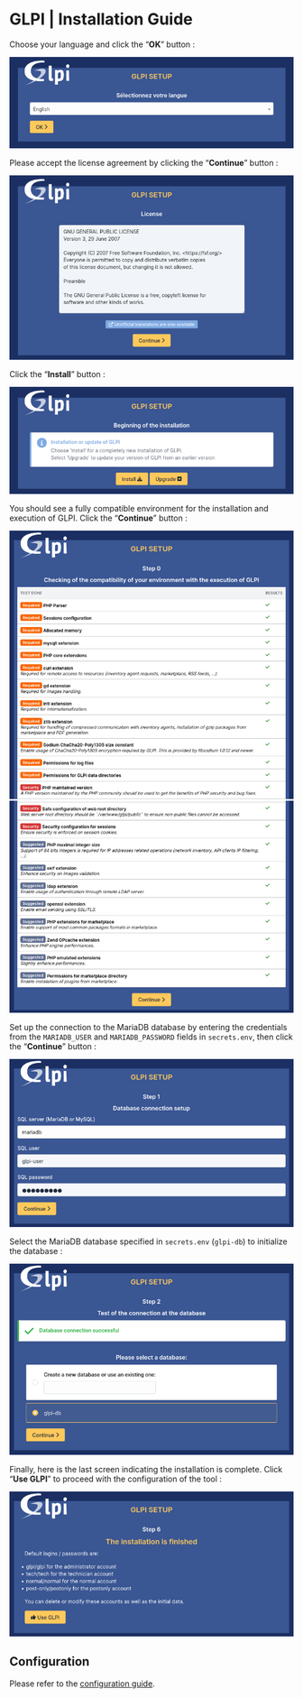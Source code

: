 # GLPI | Installation Guide

Choose your language and click the “**OK**” button :

![install-1.png](assets/install-1.png)

Please accept the license agreement by clicking the “**Continue**” button :

![install-2.png](assets/install-2.png)

Click the “**Install**” button :

![install-3.png](assets/install-3.png)

You should see a fully compatible environment for the installation and execution of GLPI. Click the “**Continue**” button :

![install-4.png](assets/install-4.png)
![install-5.png](assets/install-5.png)

Set up the connection to the MariaDB database by entering the credentials from the `MARIADB_USER` and `MARIADB_PASSWORD` fields in `secrets.env`, then click the “**Continue**” button :

![install-6.png](assets/install-6.png)

Select the MariaDB database specified in `secrets.env` (`glpi-db`) to initialize the database :

![install-7.png](assets/install-7.png)

Finally, here is the last screen indicating the installation is complete. Click “**Use GLPI**” to proceed with the configuration of the tool :

![install-9.png](assets/install-8.png)

## Configuration 

Please refer to the [configuration guide](CONFIG.md).